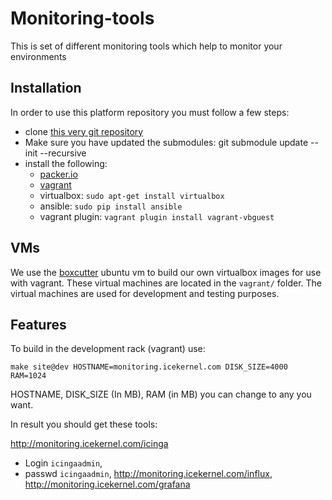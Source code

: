 Monitoring-tools
===========

This is set of different monitoring tools which help to monitor your environments

Installation
------------

In order to use this platform repository you must follow a few steps:

- clone [this very git repository](https://github.com/icekernel/monitoring-tools)
- Make sure you have updated the submodules: git submodule update --init --recursive
- install the following:
  - [packer.io](https://packer.io)
  - [vagrant](https://www.vagrantup.com/)
  - virtualbox: `sudo apt-get install virtualbox`
  - ansible: `sudo pip install ansible`
  - vagrant plugin: `vagrant plugin install vagrant-vbguest`


VMs
---

We use the [boxcutter](https://github.com/boxcutter) ubuntu vm to build our own
virtualbox images for use with vagrant. These virtual machines are located in
the `vagrant/` folder. The virtual machines are used for development and
testing purposes.

Features
--------

To build in the development rack (vagrant) use:

    make site@dev HOSTNAME=monitoring.icekernel.com DISK_SIZE=4000 RAM=1024
    
HOSTNAME, DISK_SIZE (In MB), RAM (in MB) you can change to any you want.

In result you should get these tools:

http://monitoring.icekernel.com/icinga 
  - Login `icingaadmin`, 
  - passwd `icingaadmin`,
http://monitoring.icekernel.com/influx,
http://monitoring.icekernel.com/grafana

